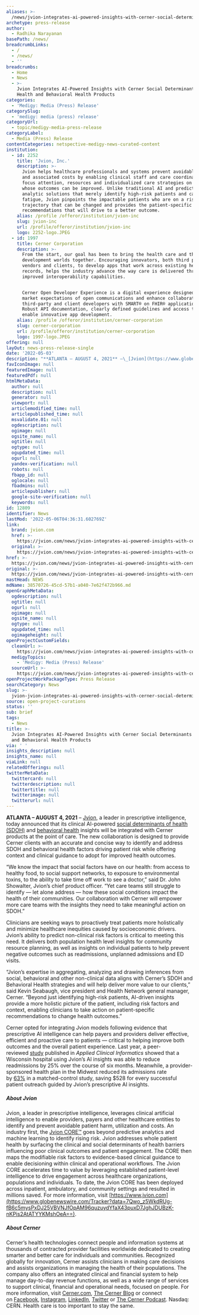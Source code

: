 ```yaml
---
aliases: >-
  /news/jvion-integrates-ai-powered-insights-with-cerner-social-determinants-of-health-and-behavioral-health-products
archetype: press-release
author:
  - Radhika Narayanan
basePath: /news/
breadcrumbLinks:
  - /
  - /news/
  - ''
breadcrumbs:
  - Home
  - News
  - >-
    Jvion Integrates AI-Powered Insights with Cerner Social Determinants of
    Health and Behavioral Health Products
categories:
  - 'Medigy: Media (Press) Release'
categorySlug:
  - 'medigy: media (press) release'
categoryUrl:
  - topic/medigy-media-press-release
categoryLabel:
  - Media (Press) Release
contentCategories: netspective-medigy-news-curated-content
institution:
  - id: 2252
    title: 'Jvion, Inc.'
    description: >-
      Jvion helps healthcare professionals and systems prevent avoidable harm
      and associated costs by enabling clinical staff and care coordinators to
      focus attention, resources and individualized care strategies on patients
      whose outcomes can be improved. Unlike traditional AI and predictive
      analytic solutions that merely identify high-risk patients and cause alarm
      fatigue, Jvion pinpoints the impactable patients who are on a risk
      trajectory that can be changed and provides the patient-specific
      recommendations that will drive to a better outcome.
    alias: /profile /offeror/institution/jvion-inc
    slug: jvion-inc
    url: /profile/offeror/institution/jvion-inc
    logo: 2252-logo.JPEG
  - id: 1997
    title: Cerner Corporation
    description: >-
      From the start, our goal has been to bring the health care and the
      development worlds together. Encouraging innovators, both third party
      vendors and clients, to develop apps that work across existing health
      records, helps the industry advance the way care is delivered through
      improved interoperability capabilities.


      Cerner Open Developer Experience is a digital experience designed to meet
      market expectations of open communications and enhance collaboration with
      third-party and client developers with SMART® on FHIR® applications.
      Robust API documentation, clearly defined guidelines and access to tools
      enable innovative app development.
    alias: /profile /offeror/institution/cerner-corporation
    slug: cerner-corporation
    url: /profile/offeror/institution/cerner-corporation
    logo: 1997-logo.JPEG
offering: null
layOut: news-press-release-single
date: '2022-05-03'
description: "**ATLANTA – AUGUST 4, 2021** –\_[Jvion](https://www.globenewswire.com/Tracker?data=V5yefmFU_lz2GpFk9tvgfaWHFPFY_QwpceP_hvgZ3KBof2FMrdXvq_JzxwEdOU26), a leader in prescriptive intelligence, today announ"
favIconImage: null
featuredImage: null
featuredPdf: null
htmlMetaData:
  author: null
  description: null
  generator: null
  viewport: null
  articlemodified_time: null
  articlepublished_time: null
  msvalidate.01: null
  ogdescription: null
  ogimage: null
  ogsite_name: null
  ogtitle: null
  ogtype: null
  ogupdated_time: null
  ogurl: null
  yandex-verification: null
  robots: null
  fbapp_id: null
  oglocale: null
  fbadmins: null
  articlepublisher: null
  google-site-verification: null
  keywords: null
id: 12809
identifier: News
lastMod: '2022-05-06T04:36:31.602769Z'
link:
  brand: jvion.com
  href: >-
    https://jvion.com/news/jvion-integrates-ai-powered-insights-with-cerner-social-determinants-of-health-and-behavioral-health-products/
  original: >-
    https://jvion.com/news/jvion-integrates-ai-powered-insights-with-cerner-social-determinants-of-health-and-behavioral-health-products/
href: >-
  https://jvion.com/news/jvion-integrates-ai-powered-insights-with-cerner-social-determinants-of-health-and-behavioral-health-products/
original: >-
  https://jvion.com/news/jvion-integrates-ai-powered-insights-with-cerner-social-determinants-of-health-and-behavioral-health-products/
mastHead: NEWS
mdName: 38570726-45cd-57b1-a040-7e62f472b966.md
openGraphMetaData:
  ogdescription: null
  ogtitle: null
  ogurl: null
  ogimage: null
  ogsite_name: null
  ogtype: null
  ogupdated_time: null
  ogimageheight: null
openProjectCustomFields:
  cleanUrl: >-
    https://jvion.com/news/jvion-integrates-ai-powered-insights-with-cerner-social-determinants-of-health-and-behavioral-health-products/
  medigyTopics:
    - 'Medigy: Media (Press) Release'
  sourceUrl: >-
    https://jvion.com/news/jvion-integrates-ai-powered-insights-with-cerner-social-determinants-of-health-and-behavioral-health-products/
openProjectWorkPackageType: Press Release
searchCategory: News
slug: >-
  jvion-jvion-integrates-ai-powered-insights-with-cerner-social-determinants-of-health-and-behavioral-health-products
source: open-project-curations
status: ''
sub: brief
tags:
  - News
title: >-
  Jvion Integrates AI-Powered Insights with Cerner Social Determinants of Health
  and Behavioral Health Products
via: ' '
insights_description: null
insights_name: null
viaLink: null
relatedOfferings: null
twitterMetaData:
  twittercard: null
  twitterdescription: null
  twittertitle: null
  twitterimage: null
  twitterurl: null
---
```

**ATLANTA – AUGUST 4, 2021** – [Jvion](https://www.globenewswire.com/Tracker?data=V5yefmFU_lz2GpFk9tvgfaWHFPFY_QwpceP_hvgZ3KBof2FMrdXvq_JzxwEdOU26), a leader in prescriptive intelligence, today announced that its clinical AI-powered [social determinants of health (SDOH)](https://www.globenewswire.com/Tracker?data=yt2tT9gWIsHfVaHrh_70msMNvloHrOE3dnxK0iUhXhXTSHuE1vyKcY7xFWSz2d-jNEhWzd_Mmu0iOM-1MhvKPs81EHi5GPOvTrzcrIGqpe4i2yRLqhRVSJLrQwlOKC3ND5MhTCFAhxKZX6NoAamj5lQ0UW4BbeDNpxYOfcDaV34=) and [behavioral health](https://www.globenewswire.com/Tracker?data=bM-nv_SwPxCom9z4qg7zEOhh9WVwPk_r0ZnPEt85Iu23lEx0iRMpsaye5H2lKzP47WhKw0bQIKwOoXqsJDaN9s3CihVrDqSNk1cduGpU7BYj2JeUYF6JDfbVPSpNycFd) insights will be integrated with Cerner products at the point of care. The new collaboration is designed to provide Cerner clients with an accurate and concise way to identify and address SDOH and behavioral health factors driving patient risk while offering context and clinical guidance to adopt for improved health outcomes.

“We know the impact that social factors have on our health: from access to healthy food, to social support networks, to exposure to environmental toxins, to the ability to take time off work to see a doctor,” said Dr. John Showalter, Jvion’s chief product officer. “Yet care teams still struggle to identify — let alone address — how these social conditions impact the health of their communities. Our collaboration with Cerner will empower more care teams with the insights they need to take meaningful action on SDOH.”

Clinicians are seeking ways to proactively treat patients more holistically and minimize healthcare inequities caused by socioeconomic drivers. Jvion’s ability to predict non-clinical risk factors is critical to meeting this need. It delivers both population health level insights for community resource planning, as well as insights on individual patients to help prevent negative outcomes such as readmissions, unplanned admissions and ED visits.

“Jvion’s expertise in aggregating, analyzing and drawing inferences from social, behavioral and other non-clinical data aligns with Cerner’s SDOH and Behavioral Health strategies and will help deliver more value to our clients,” said Kevin Seabaugh, vice president and Health Network general manager, Cerner. “Beyond just identifying high-risk patients, AI-driven insights provide a more holistic picture of the patient, including risk factors and context, enabling clinicians to take action on patient-specific recommendations to change health outcomes.”

Cerner opted for integrating Jvion models following evidence that prescriptive AI intelligence can help payers and providers deliver effective, efficient and proactive care to patients — critical to helping improve both outcomes and the overall patient experience. Last year, a peer-reviewed [study](https://www.globenewswire.com/Tracker?data=RCp85bsbKav1vnbG5_FKHajUm9sE53DeFUgT_zPJ-azg_SCpFdavR1NBU6QUbWFLkBSKifl9-PahNaK_m5piHHSbNhBZ6d3yCTiS9PTg_K8=) published in _Applied Clinical Informatics_ showed that a Wisconsin hospital using Jvion’s AI insights was able to reduce readmissions by 25% over the course of six months. Meanwhile, a provider-sponsored health plan in the Midwest reduced its admissions rate by [63%](https://www.globenewswire.com/Tracker?data=mq1G7ZzD1MQfut8An0vpHNS3mvPYnLUHDlAfBTfa9D1O9a3v8KPqevdmxS0skgcfy0FKiI3OxLiIeDC4wkdgGPUPsGuL9NtDZcPR2qfK-mIYviUDzMjPWgSQoUfn0cR8ugSwnGG0SlUFbJU4xWH8s_4h-lHkY3438WR-ORCQQeU=) in a matched-control study, saving $528 for every successful patient outreach guided by Jvion’s prescriptive AI insights.

##### **About Jvion**

Jvion, a leader in prescriptive intelligence, leverages clinical artificial intelligence to enable providers, payers and other healthcare entities to identify and prevent avoidable patient harm, utilization and costs. An industry first, the [Jvion CORE™](https://www.globenewswire.com/Tracker?data=7gpvaz8BvOJ3PqUJWbU-3gSRxCxq2a9RZ4ixriHsITB-Jp32K2n-FBfvhqRuv6yJXAvPiG7O9QCiH2XD9Guyo13ld35zHjUtHvbDkff4h_A=) goes beyond predictive analytics and machine learning to identify rising risk. Jvion addresses whole patient health by surfacing the clinical and social determinants of health barriers influencing poor clinical outcomes and patient engagement. The CORE then maps the modifiable risk factors to evidence-based clinical guidance to enable decisioning within clinical and operational workflows. The Jvion CORE accelerates time to value by leveraging established patient-level intelligence to drive engagement across healthcare organizations, populations and individuals. To date, the Jvion CORE has been deployed across inpatient, ambulatory, and community settings and resulted in millions saved. For more information, visit [https://www.jvion.com](https://www.globenewswire.com/Tracker?data=7Qwo_z5WkdRUg-fB6c5mysPxDJ25VBVNJfOpAM96quzuydYfaX43puxD7JghJDUBzK-nKPis2AtATYYKMshOeA==).

##### **About Cerner**

Cerner’s health technologies connect people and information systems at thousands of contracted provider facilities worldwide dedicated to creating smarter and better care for individuals and communities. Recognized globally for innovation, Cerner assists clinicians in making care decisions and assists organizations in managing the health of their populations. The company also offers an integrated clinical and financial system to help manage day-to-day revenue functions, as well as a wide range of services to support clinical, financial and operational needs, focused on people. For more information, visit [Cerner.com](https://www.globenewswire.com/Tracker?data=yORB9cA6cbFXYstulrC4iF70x5sIZs1UnarbtSTf22sf6XTuQowo1odgEHxpx9-lyy5MtZcor8K3U1tdhJOkwQ==), [The Cerner Blog](https://www.globenewswire.com/Tracker?data=N7wPXzS2wbnk46IHDR-KWRgPd248cNNtdiBQKHYNT_Sme0sQGNv5LLPg7eFtZKvauijMmbox2yk7oVrTr85gzQ==) or connect on [Facebook](https://www.globenewswire.com/Tracker?data=ppz9DipfRnVLG1GfSQoZGEcCyPwIDE3sROEevvzzzIoq4o_qYDjJ2zv50db1TISijtKL94hiPAUrKrF6ZJkx9A==), [Instagram](https://www.globenewswire.com/Tracker?data=bt4U3H6MLHyv7PEpLVFaVP_Dcd8gl5weV5Xra9FqDDv2xyo-oC5BtPCJGgLXcVDDSTPO_bcJCvgTcYbwO8CIum1oTXEd9YdXTHRCIGJ109E=), [LinkedIn](https://www.globenewswire.com/Tracker?data=95jw8uvd1JfWPkblTxqLyMT98gvnI4j6T6AMrJBZBGIRFik9VPCJUGo6soJcCkfqw9m2OtfaWOm_Ant2IX74umuBuLSgMGCYR3WJVPjwvdeKAxVdNHZql_ffujsh3RP8), [Twitter](https://www.globenewswire.com/Tracker?data=5by0JgwHJL3ZJ-7oABiA5S6TY8JQLSHBAyVUmnLy3vpK-_38K5aXQ1tBbasaAibdzb8PpHbvSyC63S9HP5tgpw==) or [The Cerner Podcast](https://www.globenewswire.com/Tracker?data=N7wPXzS2wbnk46IHDR-KWR3sRHviPVC9ZDURl7jEsDN9GfIbK8TjGrt1EfBLPuWNPxPWHZ99EHM9lswo0COY8eZR5IuVPrtcV4_eQ3nSy0g=). Nasdaq: CERN. Health care is too important to stay the same.